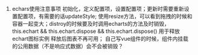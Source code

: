 1. echars使用注意事项
初始化，定义配置项，设置配置项；更新时需要重新设置配置项，有需要的话updateStyle; 使用resize方法，可以看到拖拽的时候和容器一起变大；distroy的时候要及时调用echarts的方法及时销毁，this.echart && this.echart.dispose && this.echart.dispose() 用于释放echart图标实例 释放后图表不再可用；
自己写vue组件的时候，组件内挂载的公用数据（不是响应式数据）会不会被销毁？
